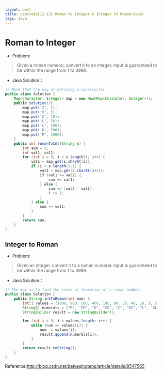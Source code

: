 ```yaml
---
layout: post
title: Leetcode[12-13] Roman to Integer & Integer to Roman(Java)
tags: Java
---
```


# Roman to Integer
- Problem:

> Given a roman numeral, convert it to an integer.
Input is guaranteed to be within the range from 1 to 3999.

- Java Solution：

``` java
// Note that the way of defining a constructor
public class Solution {
    Map<Character, Integer> map = new HashMap<Character, Integer>();
	public Solution(){
		map.put('I', 1);
		map.put('V', 5);
		map.put('X', 10);
		map.put('L', 50);
		map.put('C', 100);
		map.put('D', 500);
		map.put('M', 1000);
	}
    public int romanToInt(String s) {
        int sum = 0;
		int val1, val2;
		for (int i = 0; i < s.length(); i++) {
			val1 = map.get(s.charAt(i));
			if (i < s.length()-1) {
				val2 = map.get(s.charAt(i+1));
				if (val1 >= val2) {
					sum += val1;
				} else {
					sum += (val2 - val1);
					i += 1;
				}
			} else {
				sum += val1;
			}			
		}
		return sum;
    }
}
```

## Integer to Roman

- Problem:
>Given an integer, convert it to a roman numeral.
Input is guaranteed to be within the range from 1 to 3999.

- Java Solution：

``` java
// The key is to find the rules of formation of a roman number.
public class Solution {
    public String intToRoman(int num) {
        int[] values = {1000, 900, 500, 400, 100, 90, 50, 40, 10, 9, 5, 4, 1};
        String[] numerals = {"M", "CM", "D", "CD", "C", "XC", "L", "XL", "X", "IX", "V", "IV", "I"};
        StringBuilder result = new StringBuilder();

        for (int i = 0; i < values.length; i++) {
            while (num >= values[i]) {
                num -= values[i];
                result.append(numerals[i]);
            }
        }  
        return result.toString();
    }
}
```

Reference:<http://blog.csdn.net/beiyeqingteng/article/details/8547565>
